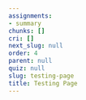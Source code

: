 ```yaml
---
assignments:
- summary
chunks: []
cri: []
next_slug: null
order: 4
parent: null
quiz: null
slug: testing-page
title: Testing Page
---
```


